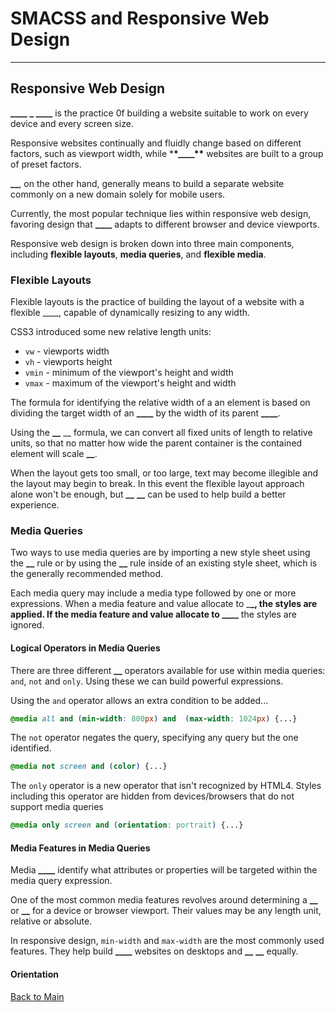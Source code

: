 # SMACSS and Responsive Web Design

---

## Responsive Web Design

**\_\_\_\_** **\_ \_\_\_\_** is the practice 0f building a website suitable to work on every device and every screen size.

Responsive websites continually and fluidly change based on different factors, such as viewport width, while \***\*\_\_\_\_\*\*** websites are built to a group of preset factors.

**\_\_**, on the other hand, generally means to build a separate website commonly on a new domain solely for mobile users.

Currently, the most popular technique lies within responsive web design, favoring design that **\_\_\_\_** adapts to different browser and device viewports.

Responsive web design is broken down into three main components, including **flexible layouts**, **media queries**, and **flexible media**.

### Flexible Layouts

Flexible layouts is the practice of building the layout of a website with a flexible \_\_\_\_, capable of dynamically resizing to any width.

CSS3 introduced some new relative length units:

- `vw` - viewports width
- `vh` - viewports height
- `vmin` - minimum of the viewport's height and width
- `vmax` - maximum of the viewport's height and width

The formula for identifying the relative width of a an element is based on dividing the target width of an **\_\_\_\_** by the width of its parent **\_\_\_\_**.

Using the **\_\_** \_\_ formula, we can convert all fixed units of length to relative units, so that no matter how wide the parent container is the contained element will scale **\_\_**.

When the layout gets too small, or too large, text may become illegible and the layout may begin to break. In this event the flexible layout approach alone won't be enough, but **\_\_** **\_\_** can be used to help build a better experience.

### Media Queries

Two ways to use media queries are by importing a new style sheet using the **\_\_** rule or by using the **\_\_** rule inside of an existing style sheet, which is the generally recommended method.

Each media query may include a media type followed by one or more expressions. When a media feature and value allocate to \_**\_, the styles are applied. If the media feature and value allocate to \_\_\_\_** the styles are ignored.

#### Logical Operators in Media Queries

There are three different **\_\_** operators available for use within media queries: `and`, `not` and `only`. Using these we can build powerful expressions.

Using the `and` operator allows an extra condition to be added...

```CSS
@media all and (min-width: 800px) and  (max-width: 1024px) {...}
```

The `not` operator negates the query, specifying any query but the one identified.

```CSS
@media not screen and (color) {...}
```

The `only` operator is a new operator that isn't recognized by HTML4. Styles including this operator are hidden from devices/browsers that do not support media queries

```CSS
@media only screen and (orientation: portrait) {...}
```

#### Media Features in Media Queries

Media **\_\_\_\_** identify what attributes or properties will be targeted within the media query expression.

One of the most common media features revolves around determining a **\_\_** or **\_\_** for a device or browser viewport. Their values may be any length unit, relative or absolute.

In responsive design, `min-width` and `max-width` are the most commonly used features. They help build **\_\_\_\_** websites on desktops and **\_\_** **\_\_** equally.

#### Orientation

[Back to Main](../README.md)
